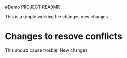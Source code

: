 #Demo PROJECT READMR

This is a simple working file 
changes
new changes
# Changes to resove conflicts
This should cause trouble!
New changes